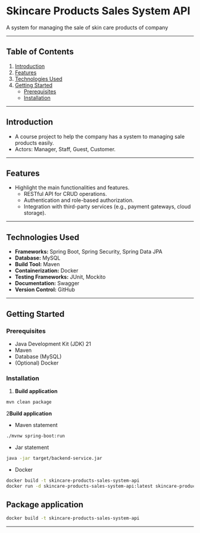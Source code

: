 # Skincare Products Sales System API

A system for managing the sale of skin care products of company

---

## Table of Contents
1. [Introduction](#introduction)
2. [Features](#features)
3. [Technologies Used](#technologies-used)
4. [Getting Started](#getting-started)
   - [Prerequisites](#prerequisites)
   - [Installation](#installation)
---

## Introduction
- A course project to help the company has a system to managing sale products easily.
- Actors: Manager, Staff, Guest, Customer.

---

## Features
- Highlight the main functionalities and features.
  - RESTful API for CRUD operations.
  - Authentication and role-based authorization.
  - Integration with third-party services (e.g., payment gateways, cloud storage).

---

## Technologies Used
- **Frameworks:** Spring Boot, Spring Security, Spring Data JPA
- **Database:** MySQL
- **Build Tool:** Maven
- **Containerization:** Docker
- **Testing Frameworks:** JUnit, Mockito
- **Documentation:** Swagger
- **Version Control:** GitHub

---

## Getting Started

### Prerequisites
- Java Development Kit (JDK) 21
- Maven
- Database (MySQL)
- (Optional) Docker

### Installation

1. **Build application**
```bash
mvn clean package 
```

2**Build application**
- Maven statement
```bash
./mvnw spring-boot:run
```
- Jar statement
```bash
java -jar target/backend-service.jar
```

- Docker
```bash
docker build -t skincare-products-sales-system-api
docker run -d skincare-products-sales-system-api:latest skincare-products-sales-system-api
```

## Package application
```bash
docker build -t skincare-products-sales-system-api
```
---


